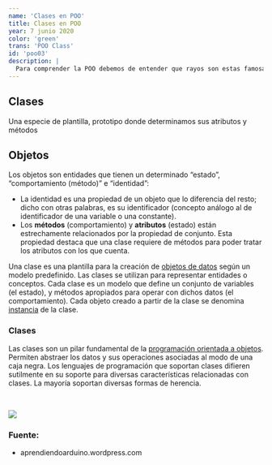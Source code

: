 ```yaml
---
name: 'Clases en POO'
title: Clases en POO
year: 7 junio 2020
color: 'green'
trans: 'POO Class'
id: 'poo03'
description: |
  Para comprender la POO debemos de entender que rayos son estas famosas 'clases'
---
```


## Clases

Una especie de plantilla, prototipo donde determinamos sus atributos y métodos

## Objetos

Los objetos son entidades que tienen un determinado “estado”, “comportamiento (método)” e “identidad”:

-   La identidad es una propiedad de un objeto que lo diferencia del resto; dicho con otras palabras, es su identificador (concepto análogo al de identificador de una variable o una constante).
-   Los **métodos** (comportamiento) y **atributos** (estado) están estrechamente relacionados por la propiedad de conjunto. Esta propiedad destaca que una clase requiere de métodos para poder tratar los atributos con los que cuenta.

Una clase es una plantilla para la creación de [objetos de datos](https://es.wikipedia.org/wiki/Objeto_(programaci%C3%B3n)) según un modelo predefinido. Las clases se utilizan para representar entidades o conceptos. Cada clase es un modelo que define un conjunto de variables (el estado), y métodos apropiados para operar con dichos datos (el comportamiento). Cada objeto creado a partir de la clase se denomina [instancia](https://es.wikipedia.org/wiki/Instancia_(inform%C3%A1tica)) de la clase.

### Clases
Las clases son un pilar fundamental de la [programación orientada a objetos](https://es.wikipedia.org/wiki/Programaci%C3%B3n_orientada_a_objetos). Permiten abstraer los datos y sus operaciones asociadas al modo de una caja negra. Los lenguajes de programación que soportan clases difieren sutilmente en su soporte para diversas características relacionadas con clases. La mayoría soportan diversas formas de herencia.


<br>


![](https://aprendiendoarduino.files.wordpress.com/2017/07/clase_coche.png)

### Fuente:
- aprendiendoarduino.wordpress.com